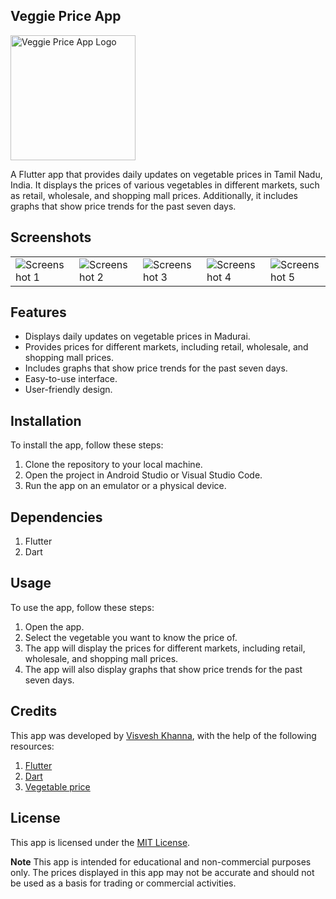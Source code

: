 ## Veggie Price App
<img src="https://raw.githubusercontent.com/visveshkhanna/vegetablepriceapp/main/assets/images/git-veg-icon.png" alt="Veggie Price App Logo" width="200"/>

A Flutter app that provides daily updates on vegetable prices in Tamil Nadu, India. It displays the prices of various vegetables in different markets, such as retail, wholesale, and shopping mall prices. Additionally, it includes graphs that show price trends for the past seven days.

## Screenshots
<table>
  <tr>
    <td><img src="https://raw.githubusercontent.com/visveshkhanna/vegetablepriceapp/main/assets/screenshots/s1.jpg" alt="Screenshot 1"></td>
    <td><img src="https://raw.githubusercontent.com/visveshkhanna/vegetablepriceapp/main/assets/screenshots/s2.jpg" alt="Screenshot 2"></td>
    <td><img src="https://raw.githubusercontent.com/visveshkhanna/vegetablepriceapp/main/assets/screenshots/s3.jpg" alt="Screenshot 3"></td>
    <td><img src="https://raw.githubusercontent.com/visveshkhanna/vegetablepriceapp/main/assets/screenshots/s4.jpg" alt="Screenshot 4"></td>
    <td><img src="https://raw.githubusercontent.com/visveshkhanna/vegetablepriceapp/main/assets/screenshots/s5.jpg" alt="Screenshot 5"></td>
  </tr>
</table>

## Features
- Displays daily updates on vegetable prices in Madurai.
- Provides prices for different markets, including retail, wholesale, and shopping mall prices.
- Includes graphs that show price trends for the past seven days.
- Easy-to-use interface.
- User-friendly design.

## Installation
To install the app, follow these steps:

1. Clone the repository to your local machine.
2. Open the project in Android Studio or Visual Studio Code.
3. Run the app on an emulator or a physical device.

## Dependencies
1. Flutter
2. Dart

## Usage
To use the app, follow these steps:

1. Open the app.
2. Select the vegetable you want to know the price of.
3. The app will display the prices for different markets, including retail, wholesale, and shopping mall prices.
4. The app will also display graphs that show price trends for the past seven days.

## Credits
This app was developed by [Visvesh Khanna](https://github.com/visveshkhanna), with the help of the following resources:

1. [Flutter](https://docs.flutter.dev)
2. [Dart](https://dart.dev/guides)
3. [Vegetable price](http://vegetablemarketprice.com/) 

## License
This app is licensed under the [MIT License](https://raw.githubusercontent.com/visveshkhanna/vegetablepriceapp/main/LICENSE).

**Note** This app is intended for educational and non-commercial purposes only. The prices displayed in this app may not be accurate and should not be used as a basis for trading or commercial activities.
